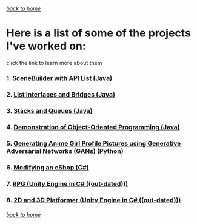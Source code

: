 <!-- layout: page
title: "projects"
permalink: /projects/ -->

###### [back to home](https://jmorrison11.github.io)

# Here is a list of some of the projects I've worked on:
click the link to learn more about them

### 1. [SceneBuilder with API List (Java)](https://jmorrison11.github.io/projects/animelist/)

### 2. [List Interfaces and Bridges (Java)](https://jmorrison11.github.io/projects/covidtracing/)

### 3. [Stacks and Queues (Java)](https://jmorrison11.github.io/projects/melodymaker/)

### 4. [Demonstration of Object-Oriented Programming (Java)](https://jmorrison11.github.io/projects/fallingsand/)

### 5. [Generating Anime Girl Profile Pictures using Generative Adversarial Networks (GANs)](https://docs.google.com/document/d/1ApjsivXtgPK96RcoFizSxukXblAEcTayfSxSIYcvPb8/edit?usp=sharing) (Python)

### 6. [Modifying an eShop (C#)](https://jmorrison11.github.io/projects/eshop/)

### 7. [RPG (Unity Engine in C# ((out-dated)))](https://jmorrison11.github.io/projects/RPG/)

### 8. [2D and 3D Platformer (Unity Engine in C# ((out-dated)))](https://jmorrison11.github.io/projects/platformer)

###### [back to home](https://jmorrison11.github.io)
